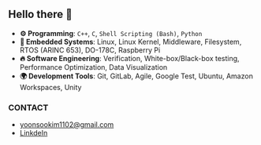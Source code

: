 ## Hello there 👋

- **⚙️ Programming**: `C++`, `C`, `Shell Scripting (Bash)`, `Python`
- **💬 Embedded Systems**: Linux, Linux Kernel, Middleware, Filesystem, RTOS (ARINC 653), DO-178C, Raspberry Pi
- **🔥 Software Engineering**: Verification, White-box/Black-box testing, Performance Optimization, Data Visualization
- **🌍 Development Tools**: Git, GitLab, Agile, Google Test, Ubuntu, Amazon Workspaces, Unity

### CONTACT
- yoonsookim1102@gmail.com
- [LinkdeIn](www.linkedin.com/in/yoonsoo1102)
